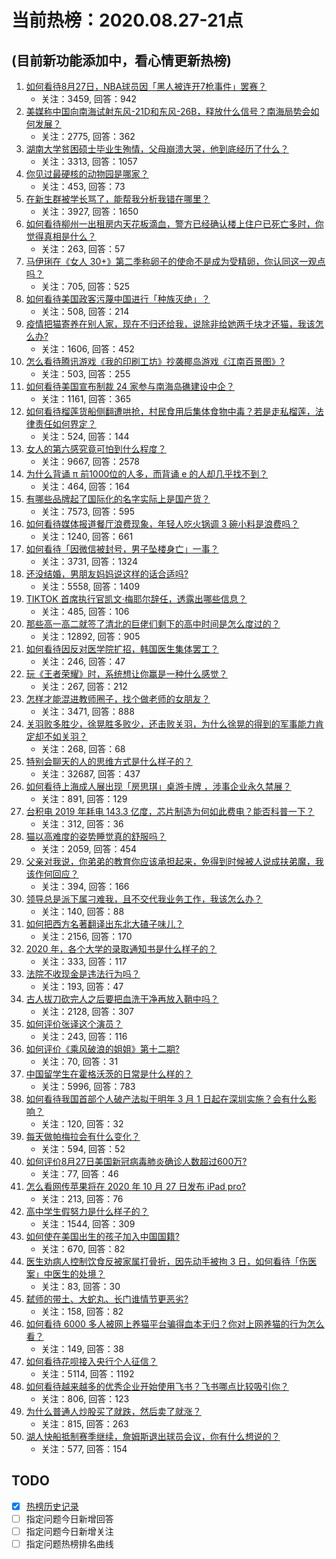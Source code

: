 # 当前热榜：2020.08.27-21点
## (目前新功能添加中，看心情更新热榜)
1. [如何看待8月27日，NBA球员因「黑人被连开7枪事件」罢赛？](https://www.zhihu.com/question/417781089)
    * 关注：3459, 回答：942
2. [美媒称中国向南海试射东风-21D和东风-26B，释放什么信号？南海局势会如何发展？](https://www.zhihu.com/question/417829276)
    * 关注：2775, 回答：362
3. [湖南大学贫困硕士毕业生殉情，父母崩溃大哭，他到底经历了什么？](https://www.zhihu.com/question/417682300)
    * 关注：3313, 回答：1057
4. [你见过最硬核的动物园是哪家？](https://www.zhihu.com/question/417550350)
    * 关注：453, 回答：73
5. [在新生群被学长骂了，能帮我分析我错在哪里？](https://www.zhihu.com/question/415704144)
    * 关注：3927, 回答：1650
6. [如何看待柳州一出租房内天花板滴血，警方已经确认楼上住户已死亡多时，你觉得真相是什么？](https://www.zhihu.com/question/417675085)
    * 关注：263, 回答：57
7. [马伊琍在《女人 30+》第二季称卵子的使命不是成为受精卵，你认同这一观点吗？](https://www.zhihu.com/question/417731115)
    * 关注：705, 回答：525
8. [如何看待美国政客污蔑中国进行「种族灭绝」？](https://www.zhihu.com/question/417849757)
    * 关注：508, 回答：214
9. [疫情把猫寄养在别人家，现在不归还给我，说除非给她两千块才还猫，我该怎么办?](https://www.zhihu.com/question/416964785)
    * 关注：1606, 回答：452
10. [怎么看待腾讯游戏《我的印刷工坊》抄袭椰岛游戏《江南百景图》?](https://www.zhihu.com/question/417749510)
    * 关注：503, 回答：255
11. [如何看待美国宣布制裁 24 家参与南海岛礁建设中企？](https://www.zhihu.com/question/417793100)
    * 关注：1161, 回答：365
12. [如何看待榴莲货船侧翻遭哄抢，村民食用后集体食物中毒？若是走私榴莲，法律责任如何界定？](https://www.zhihu.com/question/417855466)
    * 关注：524, 回答：144
13. [女人的第六感究竟可怕到什么程度？](https://www.zhihu.com/question/33311702)
    * 关注：9667, 回答：2578
14. [为什么背诵 π 前1000位的人多，而背诵 e 的人却几乎找不到？](https://www.zhihu.com/question/20508899)
    * 关注：464, 回答：164
15. [有哪些品牌起了国际化的名字实际上是国产货？](https://www.zhihu.com/question/20081144)
    * 关注：7573, 回答：595
16. [如何看待媒体报道餐厅浪费现象，年轻人吃火锅调 3 碗小料是浪费吗？](https://www.zhihu.com/question/417727662)
    * 关注：1240, 回答：661
17. [如何看待「因微信被封号，男子坠楼身亡」一事？](https://www.zhihu.com/question/417791872)
    * 关注：3731, 回答：1324
18. [还没结婚，男朋友妈妈说这样的话合适吗?](https://www.zhihu.com/question/407759621)
    * 关注：5558, 回答：1409
19. [TIKTOK 首席执行官凯文·梅耶尔辞任，透露出哪些信息？](https://www.zhihu.com/question/417831837)
    * 关注：485, 回答：106
20. [那些高一高二就签了清北的巨佬们剩下的高中时间是怎么度过的？](https://www.zhihu.com/question/266125796)
    * 关注：12892, 回答：905
21. [如何看待因反对医学院扩招，韩国医生集体罢工？](https://www.zhihu.com/question/417732471)
    * 关注：246, 回答：47
22. [玩《王者荣耀》时，系统想让你赢是一种什么感觉？](https://www.zhihu.com/question/416869578)
    * 关注：267, 回答：212
23. [怎样才能混进教师圈子，找个做老师的女朋友？](https://www.zhihu.com/question/355830835)
    * 关注：3471, 回答：888
24. [关羽败多胜少，徐晃胜多败少，还击败关羽，为什么徐晃的得到的军事能力肯定却不如关羽？](https://www.zhihu.com/question/417491147)
    * 关注：268, 回答：68
25. [特别会聊天的人的思维方式是什么样子的？](https://www.zhihu.com/question/263706629)
    * 关注：32687, 回答：437
26. [如何看待上海成人展出现「房思琪」桌游卡牌 ，涉事企业永久禁展？](https://www.zhihu.com/question/417522431)
    * 关注：891, 回答：129
27. [台积电 2019 年耗电 143.3 亿度，芯片制造为何如此费电？能否科普一下？](https://www.zhihu.com/question/416167560)
    * 关注：312, 回答：36
28. [猫以高难度的姿势睡觉真的舒服吗？](https://www.zhihu.com/question/406041144)
    * 关注：2059, 回答：454
29. [父亲对我说，你弟弟的教育你应该承担起来，免得到时候被人说成扶弟魔，我该作何回应？](https://www.zhihu.com/question/412547630)
    * 关注：394, 回答：166
30. [领导总是派下属刁难我，且不交代我业务工作，我该怎么办？](https://www.zhihu.com/question/411631777)
    * 关注：140, 回答：88
31. [如何把西方名著翻译出东北大碴子味儿？](https://www.zhihu.com/question/404741975)
    * 关注：2156, 回答：170
32. [2020 年，各个大学的录取通知书是什么样子的？](https://www.zhihu.com/question/417103287)
    * 关注：333, 回答：117
33. [法院不收现金是违法行为吗？](https://www.zhihu.com/question/298059597)
    * 关注：193, 回答：47
34. [古人拔刀砍完人之后要把血洗干净再放入鞘中吗？](https://www.zhihu.com/question/401506192)
    * 关注：2128, 回答：307
35. [如何评价张译这个演员？](https://www.zhihu.com/question/316918981)
    * 关注：243, 回答：116
36. [如何评价《乘风破浪的姐姐》第十二期?](https://www.zhihu.com/question/416378522)
    * 关注：70, 回答：31
37. [中国留学生在霍格沃茨的日常是什么样的？](https://www.zhihu.com/question/365003886)
    * 关注：5996, 回答：783
38. [如何看待我国首部个人破产法拟于明年 3 月 1 日起在深圳实施？会有什么影响？](https://www.zhihu.com/question/417824585)
    * 关注：120, 回答：32
39. [每天做帕梅拉会有什么变化？](https://www.zhihu.com/question/407925212)
    * 关注：594, 回答：52
40. [如何评价8月27日美国新冠病毒肺炎确诊人数超过600万?](https://www.zhihu.com/question/417805788)
    * 关注：77, 回答：46
41. [怎么看网传苹果将在 2020 年 10 月 27 日发布 iPad pro?](https://www.zhihu.com/question/410016283)
    * 关注：213, 回答：76
42. [高中学生假努力是什么样子的？](https://www.zhihu.com/question/320065759)
    * 关注：1544, 回答：309
43. [如何使在美国出生的孩子加入中国国籍?](https://www.zhihu.com/question/325140088)
    * 关注：670, 回答：82
44. [医生劝病人控制饮食反被家属打骨折，因先动手被拘 3 日，如何看待「伤医案」中医生的处境？](https://www.zhihu.com/question/417855903)
    * 关注：83, 回答：30
45. [弑师的带土、大蛇丸、长门谁情节更恶劣?](https://www.zhihu.com/question/417185666)
    * 关注：158, 回答：82
46. [如何看待 6000 多人被网上养猫平台骗得血本无归？你对上网养猫的行为怎么看？](https://www.zhihu.com/question/417789111)
    * 关注：149, 回答：38
47. [如何看待花呗接入央行个人征信？](https://www.zhihu.com/question/408652155)
    * 关注：5114, 回答：1192
48. [如何看待越来越多的优秀企业开始使用飞书？飞书哪点比较吸引你？](https://www.zhihu.com/question/417481309)
    * 关注：806, 回答：123
49. [为什么普通人炒股买了就跌，然后卖了就涨？](https://www.zhihu.com/question/414888829)
    * 关注：815, 回答：263
50. [湖人快船抵制赛季继续，詹姆斯退出球员会议，你有什么想说的？](https://www.zhihu.com/question/417811457)
    * 关注：577, 回答：154
## TODO
* [x] [热榜历史记录](hot_history/AllHot.md)
* [ ] 指定问题今日新增回答
* [ ] 指定问题今日新增关注
* [ ] 指定问题热榜排名曲线
